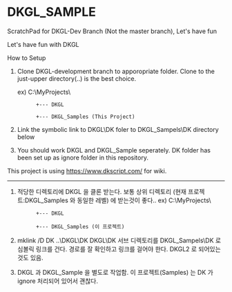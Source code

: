 # DKGL_SAMPLE
ScratchPad for DKGL-Dev Branch (Not the master branch), Let's have fun

Let's have fun with DKGL

How to Setup
1. Clone DKGL-development branch to apporopriate folder.
Clone to the just-upper directory(..\) is the best choice.

   ex)  C:\MyProjects\
            
             +--- DKGL
             
             +--- DKGL_Samples (This Project)

2. Link the symbolic link to DKGL\DK foler to DKGL_Sampels\DK directory below

3. You should work DKGL and DKGL_Sample seperately. 
DK folder has been set up as ignore folder in this repository. 

This project is using https://www.dkscript.com/ for wiki.


-----

1. 적당한 디렉토리에 DKGL 을 클론 받는다.
   보통 상위 디렉토리 (현재 프로젝트:DKGL_Samples 와 동일한 레벨) 에 받는것이 좋다.. 
   ex)  C:\MyProjects\
             
             +--- DKGL
             
             +--- DKGL_Samples (이 프로젝트)

2. mklink /D DK ..\DKGL\DK
     DKGL\DK 서브 디렉토리를 DKGL_Sampels\DK 로 심볼릭 링크를 건다.
     경로를 잘 확인하고 링크를 걸어야 한다. DKGL2 로 되어있는것도 있음.

3. DKGL 과 DKGL_Sample 을 별도로 작업함.
     이 프로젝트(Samples) 는 DK 가 ignore 처리되어 있어서 괜찮다.
